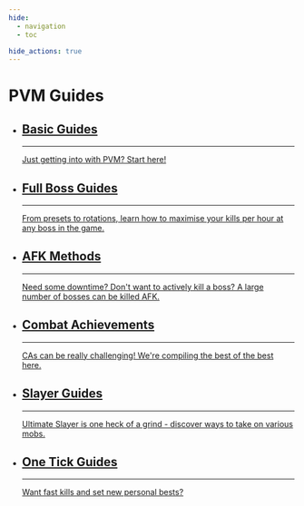 ```yaml
---
hide:
  - navigation
  - toc

hide_actions: true
---
```

# PVM Guides

<div class="grid cards">
  <ul>
    <li>
      <a href="#">
        <h2><strong>Basic Guides</strong></h2>
        <hr>
        <p>Just getting into with PVM? Start here!</p>
      </a>
    </li>
    <li>
      <a href="#">
        <h2><strong>Full Boss Guides</strong></h2>
        <hr>
        <p>From presets to rotations, learn how to maximise your kills per hour at any boss in the game.</p>
      </a>
    </li>
    <li>
      <a href="#">
        <h2><strong>AFK Methods</strong></h2>
        <hr>
        <p>Need some downtime? Don't want to actively kill a boss? A large number of bosses can be killed AFK.</p>
      </a>
    </li>
    <li>
      <a href="#">
        <h2><strong>Combat Achievements</strong></h2>
        <hr>
        <p>CAs can be really challenging! We're compiling the best of the best here.</p>
      </a>
    </li>
    <li>
      <a href="#">
        <h2><strong>Slayer Guides</strong></h2>
        <hr>
        <p>Ultimate Slayer is one heck of a grind - discover ways to take on various mobs.</p>
      </a>
    </li>
    <li>
      <a href="#">
        <h2><strong>One Tick Guides</strong></h2>
        <hr>
        <p>Want fast kills and set new personal bests?</p>
      </a>
    </li>
  </ul>
</div>